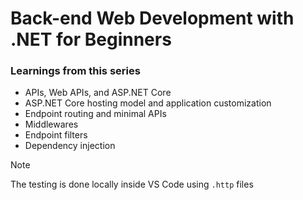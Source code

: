 # Back-end Web Development with .NET for Beginners

### Learnings from this series

- APIs, Web APIs, and ASP.NET Core
- ASP.NET Core hosting model and application customization
- Endpoint routing and minimal APIs
- Middlewares
- Endpoint filters
- Dependency injection

> [!note]
>
> The testing is done locally inside VS Code using `.http` files
